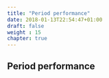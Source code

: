 ```yaml
---
title: "Period performance"
date: 2018-01-13T22:54:47+01:00
draft: false
weight : 15
chapter: true
---
```

## Period performance
